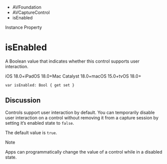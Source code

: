 

- AVFoundation
- AVCaptureControl
-  isEnabled 

Instance Property

# isEnabled

A Boolean value that indicates whether this control supports user interaction.

iOS 18.0+iPadOS 18.0+Mac Catalyst 18.0+macOS 15.0+tvOS 18.0+

``` source
var isEnabled: Bool { get set }
```

## Discussion

Controls support user interaction by default. You can temporarily disable user interaction on a control without removing it from a capture session by setting it’s enabled state to `false`.

The default value is `true`.

Note

Apps can programmatically change the value of a control while in a disabled state.

